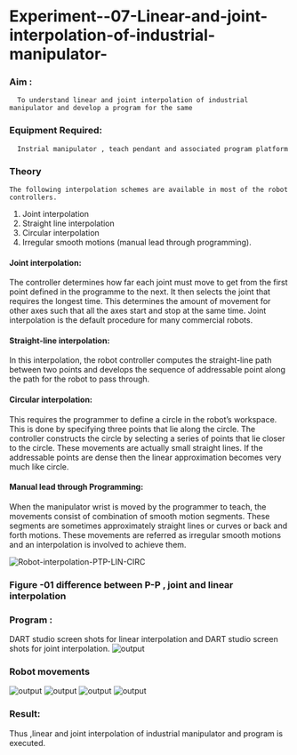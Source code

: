 # Experiment--07-Linear-and-joint-interpolation-of-industrial-manipulator-

### Aim :
      To understand linear and joint interpolation of industrial manipulator and develop a program for the same 
      
### Equipment Required: 
      Instrial manipulator , teach pendant and associated program platform 
      
### Theory 
    The following interpolation schemes are available in most of the robot controllers.
1. Joint interpolation
2. Straight line interpolation
3. Circular interpolation
4. Irregular smooth motions (manual lead through programming).
#### Joint interpolation: 
The controller determines how far each joint must move to get from the first point defined in the programme to the next. It then selects the joint that
requires the longest time. This determines the amount of movement for other axes such that all the axes start and stop at the same time. Joint interpolation is the default procedure for many commercial robots.

#### Straight-line interpolation: 
In this interpolation, the robot controller computes the straight-line path between two points and develops the sequence of addressable point along the path for the robot to pass through.

#### Circular interpolation: 
This requires the programmer to define a circle in the
robot’s workspace. This is done by specifying three points that lie along the circle. The controller constructs the circle by selecting a series of points that lie closer to the circle. These movements are actually small straight lines. If the addressable points are dense then the linear approximation becomes very much like circle.


#### Manual lead through Programming: 
When the manipulator wrist is moved by the programmer to teach, the movements consist of combination of smooth motion segments. These segments are sometimes approximately straight lines or curves or back and forth motions. These movements are referred as irregular smooth motions and an interpolation is involved to achieve them.




![Robot-interpolation-PTP-LIN-CIRC](https://user-images.githubusercontent.com/36288975/201615171-d0886aaa-8220-4b0c-8a1d-3d8a5c69c76a.png)

### Figure -01 difference between P-P , joint and linear interpolation 


### Program : 
DART studio screen shots for linear interpolation and DART studio screen shots for joint interpolation. 
![output](https://github.com/RuchithaReddy28/Experiment--07-Linear-and-joint-interpolation-of-industrial-manipulator-/blob/main/8.1.jpeg?raw=true)

### Robot movements 
![output](https://github.com/RuchithaReddy28/Experiment--07-Linear-and-joint-interpolation-of-industrial-manipulator-/blob/main/8.2.jpeg?raw=true)
![output](https://github.com/RuchithaReddy28/Experiment--07-Linear-and-joint-interpolation-of-industrial-manipulator-/blob/main/8.3.jpeg?raw=true)
![output](https://github.com/RuchithaReddy28/Experiment--07-Linear-and-joint-interpolation-of-industrial-manipulator-/blob/main/8.4.jpeg?raw=true)
![output](https://github.com/RuchithaReddy28/Experiment--07-Linear-and-joint-interpolation-of-industrial-manipulator-/blob/main/8.5.jpeg?raw=true)

### Result: 
Thus ,linear and joint interpolation of industrial manipulator and program is executed.
